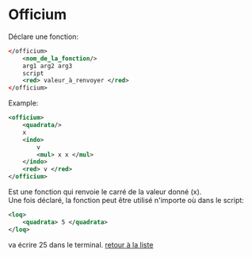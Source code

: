 # Officium
Déclare une fonction:
```XML
</officium>
	<nom_de_la_fonction/>
	arg1 arg2 arg3
	script
	<red> valeur_à_renvoyer </red>
</officium>
```
Example:
```XML
<officium>
	<quadrata/>
	x
	<indo>
		v
		<mul> x x </mul>
	</indo>
	<red> v </red>
</officium>
```
Est une fonction qui renvoie le carré de la valeur donné (x).  
Une fois déclaré, la fonction peut être utilisé n'importe où dans le script:
```XML
<loq>
	<quadrata> 5 </quadrata>
</loq>
```
va écrire 25 dans le terminal.
[retour à la liste](./README.md)
